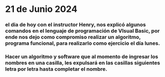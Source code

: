 # 21 de Junio 2024
### el dia de hoy con el instructor Henry, nos explicó algunos comandos en el lenguaje de programación de VIsual Basic, por ende nos dejo como compromiso realizar un algoritmo, programa funcional, para realizarlo como ejercicio el día lunes.
### Hacer un algoritmo y software que al momento de ingresar los nombres en una casilla, les expulsará en las casillas siguientes letra por letra hasta completar el nombre.